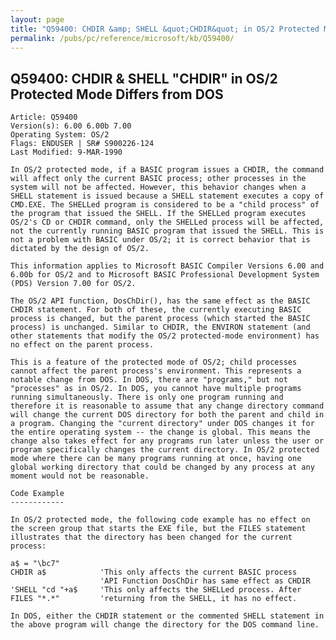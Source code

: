 ```yaml
---
layout: page
title: "Q59400: CHDIR &amp; SHELL &quot;CHDIR&quot; in OS/2 Protected Mode Differs from DOS"
permalink: /pubs/pc/reference/microsoft/kb/Q59400/
---
```


## Q59400: CHDIR &amp; SHELL &quot;CHDIR&quot; in OS/2 Protected Mode Differs from DOS

	Article: Q59400
	Version(s): 6.00 6.00b 7.00
	Operating System: OS/2
	Flags: ENDUSER | SR# S900226-124
	Last Modified: 9-MAR-1990
	
	In OS/2 protected mode, if a BASIC program issues a CHDIR, the command
	will affect only the current BASIC process; other processes in the
	system will not be affected. However, this behavior changes when a
	SHELL statement is issued because a SHELL statement executes a copy of
	CMD.EXE. The SHELLed program is considered to be a "child process" of
	the program that issued the SHELL. If the SHELLed program executes
	OS/2's CD or CHDIR command, only the SHELLed process will be affected,
	not the currently running BASIC program that issued the SHELL. This is
	not a problem with BASIC under OS/2; it is correct behavior that is
	dictated by the design of OS/2.
	
	This information applies to Microsoft BASIC Compiler Versions 6.00 and
	6.00b for OS/2 and to Microsoft BASIC Professional Development System
	(PDS) Version 7.00 for OS/2.
	
	The OS/2 API function, DosChDir(), has the same effect as the BASIC
	CHDIR statement. For both of these, the currently executing BASIC
	process is changed, but the parent process (which started the BASIC
	process) is unchanged. Similar to CHDIR, the ENVIRON statement (and
	other statements that modify the OS/2 protected-mode environment) has
	no effect on the parent process.
	
	This is a feature of the protected mode of OS/2; child processes
	cannot affect the parent process's environment. This represents a
	notable change from DOS. In DOS, there are "programs," but not
	"processes" as in OS/2. In DOS, you cannot have multiple programs
	running simultaneously. There is only one program running and
	therefore it is reasonable to assume that any change directory command
	will change the current DOS directory for both the parent and child in
	a program. Changing the "current directory" under DOS changes it for
	the entire operating system -- the change is global. This means the
	change also takes effect for any programs run later unless the user or
	program specifically changes the current directory. In OS/2 protected
	mode where there can be many programs running at once, having one
	global working directory that could be changed by any process at any
	moment would not be reasonable.
	
	Code Example
	------------
	
	In OS/2 protected mode, the following code example has no effect on
	the screen group that starts the EXE file, but the FILES statement
	illustrates that the directory has been changed for the current
	process:
	
	a$ = "\bc7"
	CHDIR a$            'This only affects the current BASIC process
	                    'API Function DosChDir has same effect as CHDIR
	'SHELL "cd "+a$     'This only affects the SHELLed process. After
	FILES "*.*"         'returning from the SHELL, it has no effect.
	
	In DOS, either the CHDIR statement or the commented SHELL statement in
	the above program will change the directory for the DOS command line.
